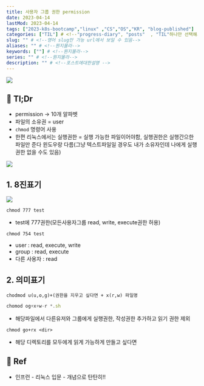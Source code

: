 ```yaml
---
title: 사용자 그룹 권한 permission
date: 2023-04-14
lastMod: 2023-04-14
tags: ["2023-k8s-bootcamp","linux" ,"CS","OS","KR", "blog-published"] 
categories: ["TIL"] # <!--"progress-diary", "posts"  , "TIL"하나만 선택해서보셈 -->
slug: "" # <!--영어 slug만 가능 url에서 보일 수 있음-->
aliases: "" # <!--뭔지몰라-->
keywords: [""] # <!--뭔지몰라-->
series: "" # <!--뭔지몰라-->
description: "" # <!--포스트에대한설명 -->
---
```


![](https://i.imgur.com/MSQbDeV.png)

## 🍊 Tl;Dr 
- permission -> 10개 알파벳
- 파일의 소유권 = user
- `chmod` 명령어 사용
- 한편 리눅스에서는 실행권한 = 실행 가능한 파일이어야함, 실행권한은 실행간으한 파일만 준다 윈도우랑 다름(그냥 텍스트파일일 경우도 내가 소유자인데 나에게 실행권한 없을 수도 있음)

![](https://i.imgur.com/oXTAxCg.png)



## 1. 8진표기

![](https://i.imgur.com/hgguuQN.png)


```
chmod 777 test 
```
- test에 777권한(모든사용자그룹 read, write, execute권한 허용)

```
chmod 754 test
```
- user : read, execute, write
- group : read, execute
- 다른 사용자 : read


## 2. 의미표기 

`chodmod u(u,o,g)+(권한을 지우고 싶다면 + x(r,w) 파일명`

```jsx
chomod og+x+w-r *.sh
```
- 해당파일에서  다른유저와 그룹에게 실행권한, 작성권한 추가하고 읽기 권한 제외 

```
chmod go+rx <dir>
```
- 해당 디렉토리를 모두에게 읽게 가능하게 만들고 싶다면 


## 📑 Ref

- 인프런 - 리눅스 입문 - 개념으로 탄탄히!!